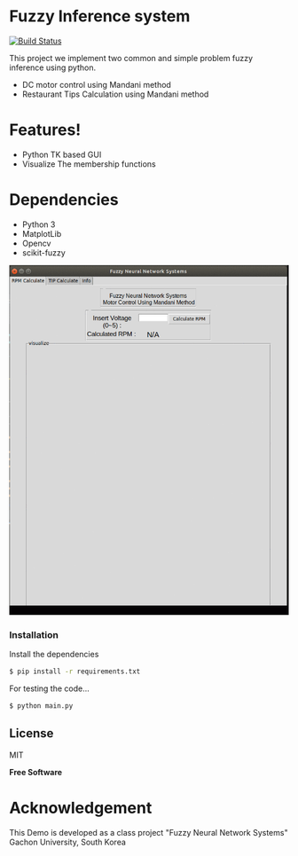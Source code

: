 # Fuzzy Inference system


[![Build Status](https://travis-ci.org/joemccann/dillinger.svg?branch=master)](https://travis-ci.org/joemccann/dillinger)

This project we implement two common and simple problem fuzzy inference using python.

  - DC motor control using Mandani method
  - Restaurant Tips Calculation using Mandani method


# Features!

  - Python TK based GUI
  - Visualize The membership functions 

# Dependencies 

  - Python 3
  - MatplotLib
  - Opencv
  - scikit-fuzzy

![Demo](images/demo.gif)
### Installation
Install the dependencies 

```sh
$ pip install -r requirements.txt
```

For testing the code...

```sh
$ python main.py
```




License
----

MIT


**Free Software**
# Acknowledgement
This Demo is developed as a class project "Fuzzy Neural Network Systems" Gachon University, South Korea

